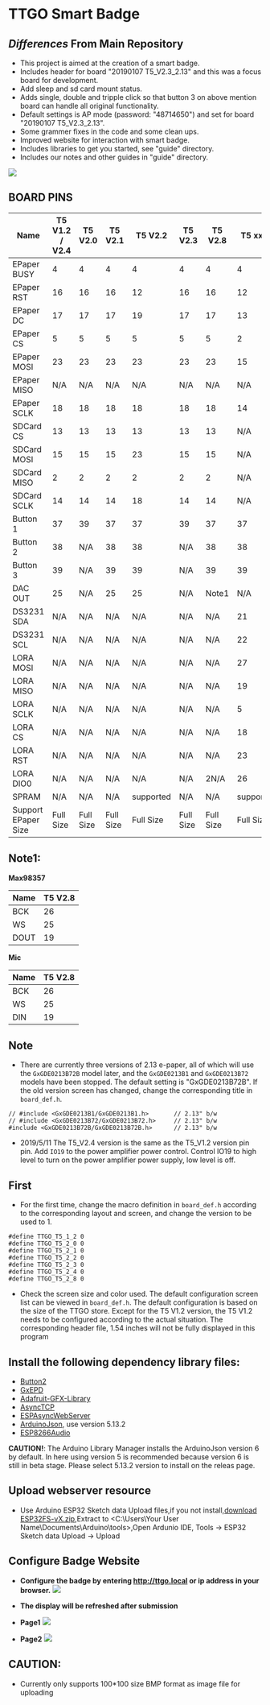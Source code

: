 TTGO Smart Badge
================

## *Differences* From Main Repository
- This project is aimed at the creation of a smart badge.
- Includes header for board "20190107 T5_V2.3_2.13" and this was a focus board for development.
- Add sleep and sd card mount status.
- Adds single, double and tripple click so that button 3 on above mention board can handle all original functionality.
- Default settings is AP mode (password: "48714650") and set for board "20190107 T5_V2.3_2.13".
- Some grammer fixes in the code and some clean ups.
- Improved website for interaction with smart badge.
- Includes libraries to get you started, see "guide" directory.
- Includes our notes and other guides in "guide" directory.

![](images/4.png)

## BOARD PINS
| Name                | T5 V1.2 / V2.4 | T5 V2.0   | T5 V2.1   | T5 V2.2   | T5 V2.3   | T5 V2.8   | T5 xxxx   |
| ------------------- | -------------- | --------- | --------- | --------- | --------- | --------- | --------- |
| EPaper BUSY         | 4              | 4         | 4         | 4         | 4         | 4         | 4         |
| EPaper RST          | 16             | 16        | 16        | 12        | 16        | 16        | 12        |
| EPaper DC           | 17             | 17        | 17        | 19        | 17        | 17        | 13        |
| EPaper CS           | 5              | 5         | 5         | 5         | 5         | 5         | 2         |
| EPaper MOSI         | 23             | 23        | 23        | 23        | 23        | 23        | 15        |
| EPaper MISO         | N/A            | N/A       | N/A       | N/A       | N/A       | N/A       | N/A       |
| EPaper SCLK         | 18             | 18        | 18        | 18        | 18        | 18        | 14        |
| SDCard CS           | 13             | 13        | 13        | 13        | 13        | 13        | N/A       |
| SDCard MOSI         | 15             | 15        | 15        | 23        | 15        | 15        | N/A       |
| SDCard MISO         | 2              | 2         | 2         | 2         | 2         | 2         | N/A       |
| SDCard SCLK         | 14             | 14        | 14        | 18        | 14        | 14        | N/A       |
| Button 1            | 37             | 39        | 37        | 37        | 39        | 37        | 37        |
| Button 2            | 38             | N/A       | 38        | 38        | N/A       | 38        | 38        |
| Button 3            | 39             | N/A       | 39        | 39        | N/A       | 39        | 39        |
| DAC OUT             | 25             | N/A       | 25        | 25        | N/A       | Note1     | N/A       |
| DS3231 SDA          | N/A            | N/A       | N/A       | N/A       | N/A       | N/A       | 21        |
| DS3231 SCL          | N/A            | N/A       | N/A       | N/A       | N/A       | N/A       | 22        |
| LORA MOSI           | N/A            | N/A       | N/A       | N/A       | N/A       | N/A       | 27        |
| LORA MISO           | N/A            | N/A       | N/A       | N/A       | N/A       | N/A       | 19        |
| LORA SCLK           | N/A            | N/A       | N/A       | N/A       | N/A       | N/A       | 5         |
| LORA CS             | N/A            | N/A       | N/A       | N/A       | N/A       | N/A       | 18        |
| LORA RST            | N/A            | N/A       | N/A       | N/A       | N/A       | N/A       | 23        |
| LORA DIO0           | N/A            | N/A       | N/A       | N/A       | N/A       | 2N/A      | 26        |
| SPRAM               | N/A            | N/A       | N/A       | supported | N/A       | N/A       | supported |
| Support EPaper Size | Full Size      | Full Size | Full Size | Full Size | Full Size | Full Size | Full Size |

## Note1: 

**Max98357**

| Name | T5 V2.8 |
| ---- | ------- |
| BCK  | 26      |
| WS   | 25      |
| DOUT | 19      |

**Mic**

| Name | T5 V2.8 |
| ---- | ------- |
| BCK  | 26      |
| WS   | 25      |
| DIN  | 19      |

## Note
- There are currently three versions of 2.13 e-paper, all of which will use the `GxGDE0213B72B` model later, and the `GxGDE0213B1` and `GxGDE0213B72` models have been stopped. The default setting is "GxGDE0213B72B". If the old version screen has changed, change the corresponding title in `board_def.h`.

```
// #include <GxGDE0213B1/GxGDE0213B1.h>       // 2.13" b/w
// #include <GxGDE0213B72/GxGDE0213B72.h>     // 2.13" b/w
#include <GxGDE0213B72B/GxGDE0213B72B.h>      // 2.13" b/w
```

- 2019/5/11 The T5_V2.4 version is the same as the T5_V1.2 version pin pin. Add `IO19` to the power amplifier power control. Control IO19 to high level to turn on the power amplifier power supply, low level is off.

## First
- For the first time, change the macro definition in `board_def.h` according to the corresponding layout and screen, and change the version to be used to 1.

```
#define TTGO_T5_1_2 0
#define TTGO_T5_2_0 0
#define TTGO_T5_2_1 0
#define TTGO_T5_2_2 0
#define TTGO_T5_2_3 0
#define TTGO_T5_2_4 0
#define TTGO_T5_2_8 0   
```

- Check the screen size and color used. The default configuration screen list can be viewed in `board_def.h`. The default configuration is based on the size of the TTGO store. Except for the T5 V1.2 version, the T5 V1.2 needs to be configured according to the actual situation. The corresponding header file, 1.54 inches will not be fully displayed in this program

## Install the following dependency library files:
- [Button2](https://github.com/lewisxhe/Button2)
- [GxEPD](https://github.com/lewisxhe/GxEPD)
- [Adafruit-GFX-Library](https://github.com/adafruit/Adafruit-GFX-Library)
- [AsyncTCP](https://github.com/me-no-dev/AsyncTCP)
- [ESPAsyncWebServer](https://github.com/me-no-dev/ESPAsyncWebServer)
- [ArduinoJson](https://github.com/bblanchon/ArduinoJson/releases), use version 5.13.2
- [ESP8266Audio](https://github.com/earlephilhower/ESP8266Audio)

**CAUTION!**: The Arduino Library Manager installs the ArduinoJson version 6 by default. In here using version 5 is recommended because version 6 is still in beta stage. Please select 5.13.2 version to install on the releas page.

## Upload webserver resource
- Use Arduino ESP32 Sketch data Upload files,if you not install,[download ESP32FS-vX.zip](https://github.com/me-no-dev/arduino-esp32fs-plugin/releases),Extract to <C:\Users\Your User Name\Documents\Arduino\tools>,Open Ardunio IDE,  Tools -> ESP32 Sketch data Upload -> Upload

## Configure Badge Website
- **Configure the badge by entering http://ttgo.local or ip address in your browser.**
![](images/3.png)

- **The display will be refreshed after submission**
- **Page1**
![](images/1.png)
- **Page2**
![](images/2.png)

## CAUTION:
- Currently only supports 100*100 size BMP format as image file for uploading
